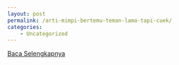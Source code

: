 ```yaml
---
layout: post
permalink: /arti-mimpi-bertemu-teman-lama-tapi-cuek/
categories:
    - Uncategorized
---
```


[Baca Selengkapnya](/04)